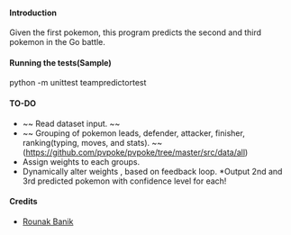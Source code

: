 #### Introduction ####
Given the first pokemon, this program predicts the second and third pokemon in the Go battle.

#### Running the tests(Sample) ####
python -m unittest teampredictortest

#### TO-DO ####
* ~~ Read dataset input. ~~ 
* ~~ Grouping of pokemon leads, defender, attacker, finisher, ranking(typing, moves, and stats). ~~  (https://github.com/pvpoke/pvpoke/tree/master/src/data/all)
* Assign weights to each groups.
* Dynamically alter weights , based on feedback loop.
*Output 2nd and 3rd predicted pokemon with confidence level for each!

#### Credits ####
*  [Rounak Banik](https://www.kaggle.com/rounakbanik/pokemon "Rounak Banik")



